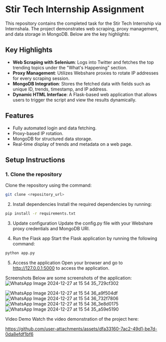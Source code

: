 # Stir Tech Internship Assignment

This repository contains the completed task for the Stir Tech Internship via Internshala. The project demonstrates web scraping, proxy management, and data storage in MongoDB. Below are the key highlights:

## Key Highlights

- **Web Scraping with Selenium**: Logs into Twitter and fetches the top trending topics under the "What's Happening" section.
- **Proxy Management**: Utilizes Webshare proxies to rotate IP addresses for every scraping session.
- **MongoDB Integration**: Stores the fetched data with fields such as unique ID, trends, timestamp, and IP address.
- **Dynamic HTML Interface**: A Flask-based web application that allows users to trigger the script and view the results dynamically.

## Features

- Fully automated login and data fetching.
- Proxy-based IP rotation.
- MongoDB for structured data storage.
- Real-time display of trends and metadata on a web page.

## Setup Instructions

### 1. Clone the repository
Clone the repository using the command:

```bash
git clone <repository_url>
```
2. Install dependencies
Install the required dependencies by running:
```bash
pip install -r requirements.txt
```
3. Update configuration
Update the config.py file with your Webshare proxy credentials and MongoDB URI.

4. Run the Flask app
Start the Flask application by running the following command:

```bash
python app.py
```
5. Access the application
Open your browser and go to http://127.0.0.1:5000 to access the application.

Screenshots
Below are some screenshots of the application:
![WhatsApp Image 2024-12-27 at 15 54 35_729cf302](https://github.com/user-attachments/assets/948ae1db-aab9-412e-aa47-f1a9299e9ff9)

![WhatsApp Image 2024-12-27 at 15 54 36_a9f504df](https://github.com/user-attachments/assets/1ad9c963-c662-41f5-88db-ed18882fec79)
![WhatsApp Image 2024-12-27 at 15 54 36_732f7806](https://github.com/user-attachments/assets/2d1ad41f-8894-425c-9546-5797fd1d72a3)
![WhatsApp Image 2024-12-27 at 15 54 36_3e8d0175](https://github.com/user-attachments/assets/94c193a4-1fb0-4f4f-86e4-8c7a1c1e9e77)
![WhatsApp Image 2024-12-27 at 15 54 35_a59e5190](https://github.com/user-attachments/assets/4cce7aae-1115-4e21-88e3-9388e436fb76)


Video Demo
Watch the video demonstration of the project here:

https://github.com/user-attachments/assets/dfa33160-7ac2-49d1-be7d-0da8efdf1bf6



